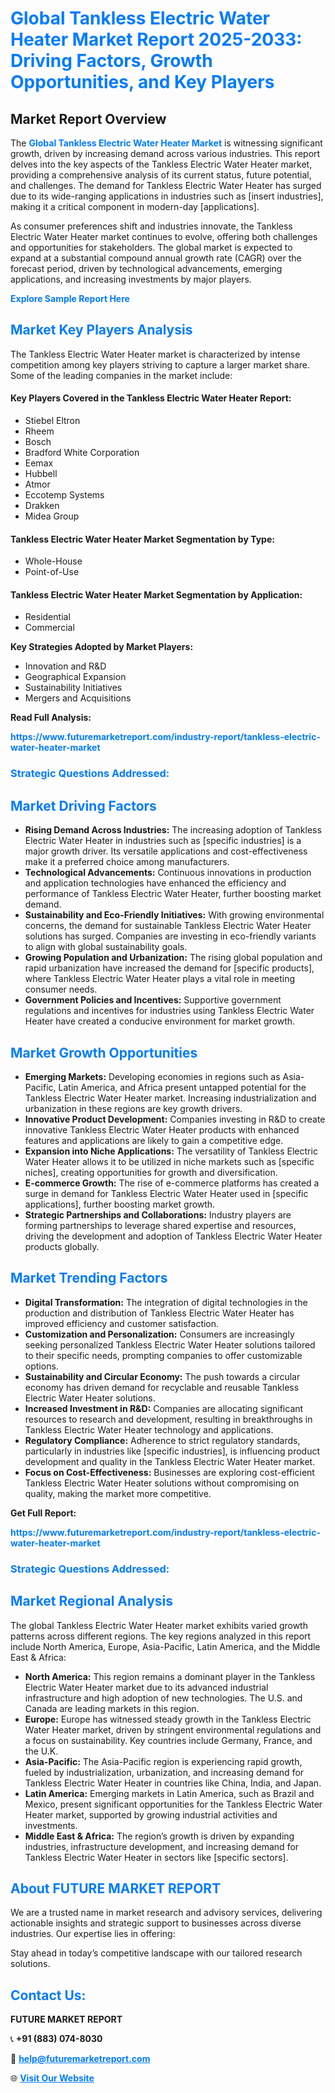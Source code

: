 <h1 style="color: #007BFF;">Global Tankless Electric Water Heater Market Report 2025-2033: Driving Factors, Growth Opportunities, and Key Players</h1>

<section id="overview">
<h2>Market Report Overview</h2>
<p>The <a href="https://www.futuremarketreport.com/industry-report/tankless-electric-water-heater-market" style="color: #007BFF; text-decoration: none;"><strong>Global Tankless Electric Water Heater Market</strong></a> is witnessing significant growth, driven by increasing demand across various industries. This report delves into the key aspects of the Tankless Electric Water Heater market, providing a comprehensive analysis of its current status, future potential, and challenges. The demand for Tankless Electric Water Heater has surged due to its wide-ranging applications in industries such as [insert industries], making it a critical component in modern-day [applications].</p>
<p>As consumer preferences shift and industries innovate, the Tankless Electric Water Heater market continues to evolve, offering both challenges and opportunities for stakeholders. The global market is expected to expand at a substantial compound annual growth rate (CAGR) over the forecast period, driven by technological advancements, emerging applications, and increasing investments by major players.</p>
</section>

<section id="overview">
<p><a href="https://www.futuremarketreport.com/request-sample/reportId=57080" style="color: #007BFF; text-decoration: none;"><strong>Explore Sample Report Here</strong></a></p>
</section>

<section id="key-players">
<h2 style="color: #007BFF;">Market Key Players Analysis</h2>
<p>The Tankless Electric Water Heater market is characterized by intense competition among key players striving to capture a larger market share. Some of the leading companies in the market include:</p>
<h4>Key Players Covered in the Tankless Electric Water Heater Report:</h4>
<ul><li>Stiebel Eltron</li><li>Rheem</li><li>Bosch</li><li>Bradford White Corporation</li><li>Eemax</li><li>Hubbell</li><li>Atmor</li><li>Eccotemp Systems</li><li>Drakken</li><li>Midea Group</li></ul>
<h4>Tankless Electric Water Heater Market Segmentation by Type:</h4>
<ul><li>Whole-House</li><li>Point-of-Use</li></ul>

<h4>Tankless Electric Water Heater Market Segmentation by Application:</h4>
<ul><li>Residential</li><li>Commercial</li></ul>
<p><strong>Key Strategies Adopted by Market Players:</strong></p>
<ul>
<li>Innovation and R&D</li>
<li>Geographical Expansion</li>
<li>Sustainability Initiatives</li>
<li>Mergers and Acquisitions</li>
</ul>
</section>

<section>
<p><strong>Read Full Analysis: </strong></p><a href="https://www.futuremarketreport.com/industry-report/tankless-electric-water-heater-market" style="color: #007BFF; text-decoration: none;"><strong>https://www.futuremarketreport.com/industry-report/tankless-electric-water-heater-market</strong></a>
<h3 style="color: #007BFF;">Strategic Questions Addressed:</h3>
</section>

<section id="driving-factors">
<h2 style="color: #007BFF;">Market Driving Factors</h2>
<ul>
<li><strong>Rising Demand Across Industries:</strong> The increasing adoption of Tankless Electric Water Heater in industries such as [specific industries] is a major growth driver. Its versatile applications and cost-effectiveness make it a preferred choice among manufacturers.</li>
<li><strong>Technological Advancements:</strong> Continuous innovations in production and application technologies have enhanced the efficiency and performance of Tankless Electric Water Heater, further boosting market demand.</li>
<li><strong>Sustainability and Eco-Friendly Initiatives:</strong> With growing environmental concerns, the demand for sustainable Tankless Electric Water Heater solutions has surged. Companies are investing in eco-friendly variants to align with global sustainability goals.</li>
<li><strong>Growing Population and Urbanization:</strong> The rising global population and rapid urbanization have increased the demand for [specific products], where Tankless Electric Water Heater plays a vital role in meeting consumer needs.</li>
<li><strong>Government Policies and Incentives:</strong> Supportive government regulations and incentives for industries using Tankless Electric Water Heater have created a conducive environment for market growth.</li>
</ul>
</section>

<section id="growth-opportunities">
<h2 style="color: #007BFF;">Market Growth Opportunities</h2>
<ul>
<li><strong>Emerging Markets:</strong> Developing economies in regions such as Asia-Pacific, Latin America, and Africa present untapped potential for the Tankless Electric Water Heater market. Increasing industrialization and urbanization in these regions are key growth drivers.</li>
<li><strong>Innovative Product Development:</strong> Companies investing in R&D to create innovative Tankless Electric Water Heater products with enhanced features and applications are likely to gain a competitive edge.</li>
<li><strong>Expansion into Niche Applications:</strong> The versatility of Tankless Electric Water Heater allows it to be utilized in niche markets such as [specific niches], creating opportunities for growth and diversification.</li>
<li><strong>E-commerce Growth:</strong> The rise of e-commerce platforms has created a surge in demand for Tankless Electric Water Heater used in [specific applications], further boosting market growth.</li>
<li><strong>Strategic Partnerships and Collaborations:</strong> Industry players are forming partnerships to leverage shared expertise and resources, driving the development and adoption of Tankless Electric Water Heater products globally.</li>
</ul>
</section>

<section id="trending-factors">
<h2 style="color: #007BFF;">Market Trending Factors</h2>
<ul>
<li><strong>Digital Transformation:</strong> The integration of digital technologies in the production and distribution of Tankless Electric Water Heater has improved efficiency and customer satisfaction.</li>
<li><strong>Customization and Personalization:</strong> Consumers are increasingly seeking personalized Tankless Electric Water Heater solutions tailored to their specific needs, prompting companies to offer customizable options.</li>
<li><strong>Sustainability and Circular Economy:</strong> The push towards a circular economy has driven demand for recyclable and reusable Tankless Electric Water Heater solutions.</li>
<li><strong>Increased Investment in R&D:</strong> Companies are allocating significant resources to research and development, resulting in breakthroughs in Tankless Electric Water Heater technology and applications.</li>
<li><strong>Regulatory Compliance:</strong> Adherence to strict regulatory standards, particularly in industries like [specific industries], is influencing product development and quality in the Tankless Electric Water Heater market.</li>
<li><strong>Focus on Cost-Effectiveness:</strong> Businesses are exploring cost-efficient Tankless Electric Water Heater solutions without compromising on quality, making the market more competitive.</li>
</ul>
</section>

<section>
<p><strong>Get Full Report: </strong></p><a href="https://www.futuremarketreport.com/industry-report/tankless-electric-water-heater-market" style="color: #007BFF; text-decoration: none;"><strong>https://www.futuremarketreport.com/industry-report/tankless-electric-water-heater-market</strong></a>
<h3 style="color: #007BFF;">Strategic Questions Addressed:</h3>
</section>


<section id="regional-analysis">
<h2 style="color: #007BFF;">Market Regional Analysis</h2>
<p>The global Tankless Electric Water Heater market exhibits varied growth patterns across different regions. The key regions analyzed in this report include North America, Europe, Asia-Pacific, Latin America, and the Middle East & Africa:</p>
<ul>
<li><strong>North America:</strong> This region remains a dominant player in the Tankless Electric Water Heater market due to its advanced industrial infrastructure and high adoption of new technologies. The U.S. and Canada are leading markets in this region.</li>
<li><strong>Europe:</strong> Europe has witnessed steady growth in the Tankless Electric Water Heater market, driven by stringent environmental regulations and a focus on sustainability. Key countries include Germany, France, and the U.K.</li>
<li><strong>Asia-Pacific:</strong> The Asia-Pacific region is experiencing rapid growth, fueled by industrialization, urbanization, and increasing demand for Tankless Electric Water Heater in countries like China, India, and Japan.</li>
<li><strong>Latin America:</strong> Emerging markets in Latin America, such as Brazil and Mexico, present significant opportunities for the Tankless Electric Water Heater market, supported by growing industrial activities and investments.</li>
<li><strong>Middle East & Africa:</strong> The region’s growth is driven by expanding industries, infrastructure development, and increasing demand for Tankless Electric Water Heater in sectors like [specific sectors].</li>
</ul>
</section>

<footer>
<h2 style="color: #007BFF;">About FUTURE MARKET REPORT</h2>
<p>We are a trusted name in market research and advisory services, delivering actionable insights and strategic support to businesses across diverse industries. Our expertise lies in offering:</p>

<p>Stay ahead in today’s competitive landscape with our tailored research solutions.</p>

<h2 style="color: #007BFF;">Contact Us:</h2>
<p><strong>FUTURE MARKET REPORT</strong></p>
<p>📞 <strong>+91 (883) 074-8030</strong></p>
<p>📧 <strong><a href="mailto:help@futuremarketreport.com" style="color: #007BFF;">help@futuremarketreport.com</a></strong></p>
<p>🌐 <strong><a href="https://www.futuremarketreport.com/" style="color: #007BFF;">Visit Our Website</a></strong></p>
</footer>